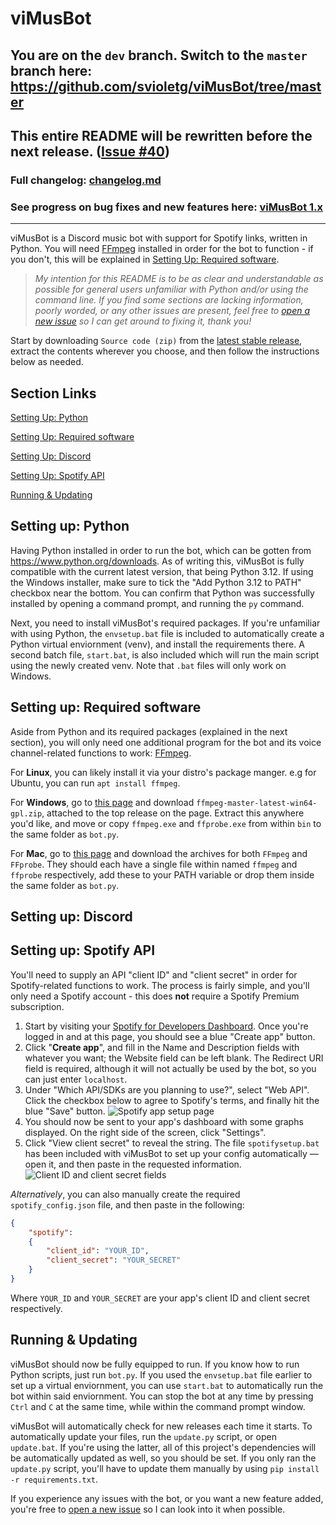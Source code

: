 # viMusBot

## You are on the `dev` branch. Switch to the `master` branch here: https://github.com/svioletg/viMusBot/tree/master
## This entire README will be rewritten before the next release. ([Issue #40](https://github.com/svioletg/viMusBot/issues/40))

### Full changelog: [changelog.md](https://github.com/svioletg/viMusBot/blob/master/changelog.md)

### See progress on bug fixes and new features here: [viMusBot 1.x](https://github.com/users/svioletg/projects/1/views/1)

---

viMusBot is a Discord music bot with support for Spotify links, written in Python. You will need [FFmpeg](https://www.ffmpeg.org/) installed in order for the bot to function - if you don't, this will be explained in [Setting Up: Required software](#setting-up-required-software).

> *My intention for this README is to be as clear and understandable as possible for general users unfamiliar with Python and/or using the command line. If you find some sections are lacking information, poorly worded, or any other issues are present, feel free to [open a new issue](https://github.com/svioletg/viMusBot/issues) so I can get around to fixing it, thank you!*

Start by downloading `Source code (zip)` from the [latest stable release](https://github.com/svioletg/viMusBot/releases/latest), extract the contents wherever you choose, and then follow the instructions below as needed.

## Section Links

[Setting Up: Python](#setting-up-python)

[Setting Up: Required software](#setting-up-required-software)

[Setting Up: Discord](#setting-up-discord)

[Setting Up: Spotify API](#setting-up-spotify-api)

[Running & Updating](#running--updating)

## Setting up: Python

Having Python installed in order to run the bot, which can be gotten from https://www.python.org/downloads. As of writing this, viMusBot is fully compatible with the current latest version, that being Python 3.12. If using the Windows installer, make sure to tick the "Add Python 3.12 to PATH" checkbox near the bottom. You can confirm that Python was successfully installed by opening a command prompt, and running the `py` command.

Next, you need to install viMusBot's required packages. If you're unfamiliar with using Python, the `envsetup.bat` file is included to automatically create a Python virtual enviornment (venv), and install the requirements there. A second batch file, `start.bat`, is also included which will run the main script using the newly created venv. Note that `.bat` files will only work on Windows.

## Setting up: Required software

Aside from Python and its required packages (explained in the next section), you will only need one additional program for the bot and its voice channel-related functions to work: [FFmpeg](https://www.ffmpeg.org/).

For **Linux**, you can likely install it via your distro's package manger. e.g for Ubuntu, you can run `apt install ffmpeg`.

For **Windows**, go to [this page](https://github.com/BtbN/FFmpeg-Builds/releases) and download `ffmpeg-master-latest-win64-gpl.zip`, attached to the top release on the page. Extract this anywhere you'd like, and move or copy `ffmpeg.exe` and `ffprobe.exe` from within `bin` to the same folder as `bot.py`.

For **Mac**, go to [this page](https://evermeet.cx/ffmpeg/) and download the archives for both `FFmpeg` and `FFprobe`. They should each have a single file within named `ffmpeg` and `ffprobe` respectively, add these to your PATH variable or drop them inside the same folder as `bot.py`.

## Setting up: Discord

## Setting up: Spotify API

You'll need to supply an API "client ID" and "client secret" in order for Spotify-related functions to work. The process is fairly simple, and you'll only need a Spotify account - this does **not** require a Spotify Premium subscription.

1. Start by visiting your [Spotify for Developers Dashboard](https://developer.spotify.com/dashboard). Once you're logged in and at this page, you should see a blue "Create app" button.
2. Click "**Create app**", and fill in the Name and Description fields with whatever you want; the Website field can be left blank. The Redirect URI field is required, although it will not actually be used by the bot, so you can just enter `localhost`.
3. Under "Which API/SDKs are you planning to use?", select "Web API". Click the checkbox below to agree to Spotify's terms, and finally hit the blue "Save" button.
![Spotify app setup page](https://i.imgur.com/hoPjBKE.png)
4. You should now be sent to your app's dashboard with some graphs displayed. On the right side of the screen, click "Settings".
5. Click "View client secret" to reveal the string. The file `spotifysetup.bat` has been included with viMusBot to set up your config automatically — open it, and then paste in the requested information.
![Client ID and client secret fields](https://i.imgur.com/4AoWjWj.png)

*Alternatively*, you can also manually create the required `spotify_config.json` file, and then paste in the following:

```json
{
    "spotify":
    {
        "client_id": "YOUR_ID",
        "client_secret": "YOUR_SECRET"
    }
}
```

Where `YOUR_ID` and `YOUR_SECRET` are your app's client ID and client secret respectively.

## Running & Updating

viMusBot should now be fully equipped to run. If you know how to run Python scripts, just run `bot.py`. If you used the `envsetup.bat` file earlier to set up a virtual enviornment, you can use `start.bat` to automatically run the bot within said enviornment. You can stop the bot at any time by pressing `Ctrl` and `C` at the same time, while within the command prompt window.

viMusBot will automatically check for new releases each time it starts. To automatically update your files, run the `update.py` script, or open `update.bat`. If you're using the latter, all of this project's dependencies will be automatically updated as well, so you should be set. If you only ran the `update.py` script, you'll have to update them manually by using `pip install -r requirements.txt`.

If you experience any issues with the bot, or you want a new feature added, you're free to [open a new issue](https://github.com/svioletg/viMusBot/issues) so I can look into it when possible.
